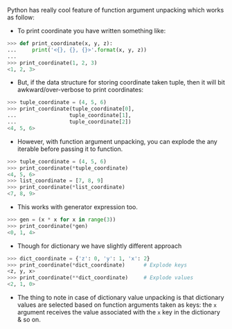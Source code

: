Python has really cool feature of function argument unpacking which works as follow:
- To print coordinate you have written something like:
```python
>>> def print_coordinate(x, y, z):
...     print('<{}, {}, {}>'.format(x, y, z))
... 
>>> print_coordinate(1, 2, 3)      
<1, 2, 3>
```
- But, if the data structure for storing coordinate taken tuple, then it will bit awkward/over-verbose to print coordinates:

```python
>>> tuple_coordinate = (4, 5, 6)
>>> print_coordinate(tuple_coordinate[0],
...                 tuple_coordinate[1],
...                 tuple_coordinate[2])
<4, 5, 6>
```

- However, with function argument unpacking, you can explode the any iterable before passing it to function.

```python
>>> tuple_coordinate = (4, 5, 6)
>>> print_coordinate(*tuple_coordinate)
<4, 5, 6>
>>> list_coordinate = [7, 8, 9]
>>> print_coordinate(*list_coordinate)
<7, 8, 9>
```

- This works with generator expression too.

```python
>>> gen = (x * x for x in range(3))
>>> print_coordinate(*gen)
<0, 1, 4>
```

- Though for dictionary we have slightly different approach

```python
>>> dict_coordinate = {'z': 0, 'y': 1, 'x': 2}
>>> print_coordinate(*dict_coordinate)      # Explode keys
<z, y, x>
>>> print_coordinate(**dict_coordinate)     # Explode values
<2, 1, 0>
```

- The thing to note in case of dictionary value unpacking is that dictionary values are selected based on function arguments taken as keys: the `x` argument receives the value associated with the `x` key in the dictionary & so on.
